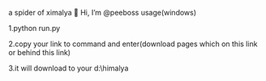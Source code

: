  a spider of ximalya
 👋 Hi, I’m @peeboss
 usage(windows)
 

1.python run.py

2.copy your link to command and enter(download pages which on this link or behind this link) 

3.it will download to your d:\himalya
